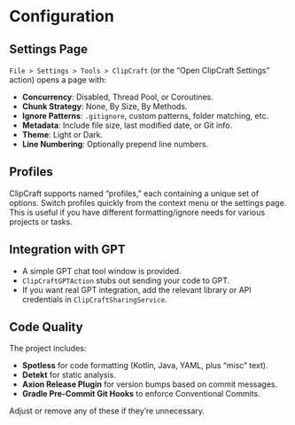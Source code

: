 # Configuration

## Settings Page
`File > Settings > Tools > ClipCraft` (or the “Open ClipCraft Settings” action) opens a page with:
- **Concurrency**: Disabled, Thread Pool, or Coroutines.
- **Chunk Strategy**: None, By Size, By Methods.
- **Ignore Patterns**: `.gitignore`, custom patterns, folder matching, etc.
- **Metadata**: Include file size, last modified date, or Git info.
- **Theme**: Light or Dark.
- **Line Numbering**: Optionally prepend line numbers.

## Profiles
ClipCraft supports named “profiles,” each containing a unique set of options. Switch profiles quickly from the context menu or the settings page. This is useful if you have different formatting/ignore needs for various projects or tasks.

## Integration with GPT
- A simple GPT chat tool window is provided.
- `ClipCraftGPTAction` stubs out sending your code to GPT.
- If you want real GPT integration, add the relevant library or API credentials in `ClipCraftSharingService`.

## Code Quality
The project includes:
- **Spotless** for code formatting (Kotlin, Java, YAML, plus “misc” text).
- **Detekt** for static analysis.
- **Axion Release Plugin** for version bumps based on commit messages.
- **Gradle Pre-Commit Git Hooks** to enforce Conventional Commits.

Adjust or remove any of these if they’re unnecessary.
